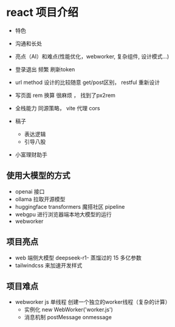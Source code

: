 # react 项目介绍

- 特色
- 沟通和长处
- 亮点（AI）和难点(性能优化，webworker, 复杂组件, 设计模式...)
- 登录退出 频繁 刷新token
- url method 设计的比较随意  get/post区别， restful 重新设计 
- 写页面 rem 换算 很麻烦 ， 找到了px2rem 
- 全栈能力 同源策略， vite 代理  cors 

- 稿子
  - 表达逻辑
  - 引导八股

- 小富理财助手

## 使用大模型的方式
- openai 接口 
- ollama 拉取开源模型
- huggingface transformers 魔搭社区   pipeline
- webgpu 进行浏览器端本地大模型的运行
- webworker 

## 项目亮点
- web 端侧大模型 deepseek-r1-  蒸馏过的  15 多亿参数
- tailwindcss 来加速开发样式 

## 项目难点
- webworker
  js 单线程  创建一个独立的worker线程（复杂的计算）
  - 实例化 
    new WebWorker('worker.js')
  - 消息机制
    postMessage
    onmessage  